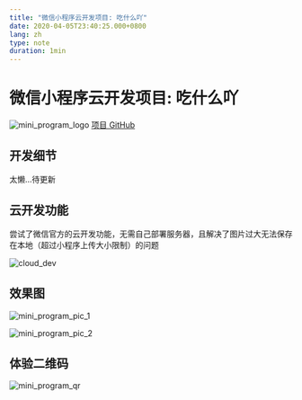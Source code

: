 ```yaml
---
title: "微信小程序云开发项目: 吃什么吖"
date: 2020-04-05T23:40:25.000+0800
lang: zh
type: note
duration: 1min
---
```


# 微信小程序云开发项目: 吃什么吖

![mini_program_logo](https://image.pseudoyu.com/images/mini_program_logo.png)
[项目 GitHub](https://github.com/pseudoyu/chumu-food)

## 开发细节

太懒...待更新

## 云开发功能

尝试了微信官方的云开发功能，无需自己部署服务器，且解决了图片过大无法保存在本地（超过小程序上传大小限制）的问题

![cloud_dev](https://image.pseudoyu.com/images/cloud_dev.png)

## 效果图

![mini_program_pic_1](https://image.pseudoyu.com/images/mini_program_pic_1.png)

![mini_program_pic_2](https://image.pseudoyu.com/images/mini_program_pic_2.png)

## 体验二维码

![mini_program_qr](https://image.pseudoyu.com/images/mini_program_qr.png)
